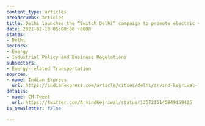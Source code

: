 ```yaml
---
content_type: articles
breadcrumbs: articles
title: Delhi launches the “Switch Delhi” campaign to promote electric vehicles
date: 2021-02-10 05:00:00 +0000
states:
- Delhi
sectors:
- Energy
- Industrial Policy and Business Regulations
subsectors:
- Energy-related Transportation
sources:
- name: Indian Express
  url: https://indianexpress.com/article/cities/delhi/arvind-kejriwal-launches-switch-delhi-campaign-to-promote-electric-vehicles-7174365/
details:
- name: CM Tweet
  url: https://twitter.com/ArvindKejriwal/status/1357215145949159425
is_newsletter: false

---
```


